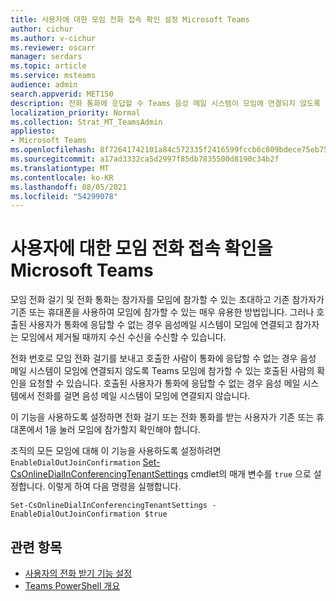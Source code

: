 ```yaml
---
title: 사용자에 대한 모임 전화 접속 확인 설정 Microsoft Teams
author: cichur
ms.author: v-cichur
ms.reviewer: oscarr
manager: serdars
ms.topic: article
ms.service: msteams
audience: admin
search.appverid: MET150
description: 전화 통화에 응답할 수 Teams 음성 메일 시스템이 모임에 연결되지 않도록 전화 접속 확인을 요청하는 방법을 알아보습니다.
localization_priority: Normal
ms.collection: Strat_MT_TeamsAdmin
appliesto:
- Microsoft Teams
ms.openlocfilehash: 8f72641742101a84c572335f2416599fccb6c809bdece75eb75c4db6ff95067c
ms.sourcegitcommit: a17ad3332ca5d2997f85db7835500d8190c34b2f
ms.translationtype: MT
ms.contentlocale: ko-KR
ms.lasthandoff: 08/05/2021
ms.locfileid: "54299078"
---
```

# <a name="set-up-meeting-dial-out-confirmation-for-your-users-in-microsoft-teams"></a>사용자에 대한 모임 전화 접속 확인을 Microsoft Teams

모임 전화 걸기 및 전화 통화는 참가자를 모임에 참가할 수 있는 초대하고 기존 참가자가 기존 또는 휴대폰을 사용하여 모임에 참가할 수 있는 매우 유용한 방법입니다. 그러나 호출된 사용자가 통화에 응답할 수 없는 경우 음성메일 시스템이 모임에 연결되고 참가자는 모임에서 제거될 때까지 수신 수신을 수신할 수 있습니다.

전화 번호로 모임 전화 걸기를 보내고 호출한 사람이 통화에 응답할 수 없는 경우 음성 메일 시스템이 모임에 연결되지 않도록 Teams 모임에 참가할 수 있는 호출된 사람의 확인을 요청할 수 있습니다. 호출된 사용자가 통화에 응답할 수 없는 경우 음성 메일 시스템에서 전화를 걸면 음성 메일 시스템이 모임에 연결되지 않습니다.

이 기능을 사용하도록 설정하면 전화 걸기 또는 전화 통화를 받는 사용자가 기존 또는 휴대폰에서 1을 눌러 모임에 참가할지 확인해야 합니다.

조직의 모든 모임에 대해 이 기능을 사용하도록 설정하려면 ```EnableDialOutJoinConfirmation``` [Set-CsOnlineDialInConferencingTenantSettings](/powershell/module/skype/set-csonlinedialinconferencingtenantsettings?view=skype-ps) cmdlet의 매개 변수를 ```true``` 으로 설정합니다. 이렇게 하여 다음 명령을 실행합니다.

```
Set-CsOnlineDialInConferencingTenantSettings -EnableDialOutJoinConfirmation $true
```

## <a name="related-topics"></a>관련 항목

- [사용자의 전화 받기 기능 설정](set-up-the-call-me-feature-for-your-users.md)
- [Teams PowerShell 개요](teams-powershell-overview.md)